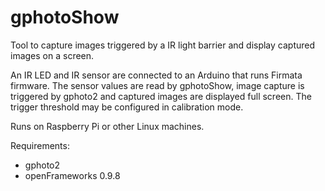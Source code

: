 # gphotoShow

Tool to capture images triggered by a IR light barrier and display captured images on a screen.

An IR LED and IR sensor are connected to an Arduino that runs Firmata firmware. The sensor values
are read by gphotoShow, image capture is triggered by gphoto2 and captured images are displayed full screen.
The trigger threshold may be configured in calibration mode.

Runs on Raspberry Pi or other Linux machines.

Requirements:
- gphoto2
- openFrameworks 0.9.8
